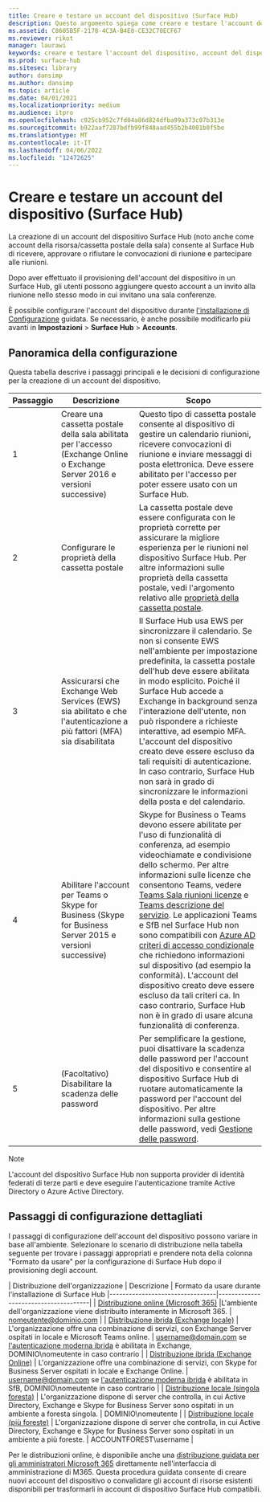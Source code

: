 ```yaml
---
title: Creare e testare un account del dispositivo (Surface Hub)
description: Questo argomento spiega come creare e testare l'account del dispositivo che Microsoft Surface Hub usa per comunicare con Microsoft Exchange e Skype.
ms.assetid: C8605B5F-2178-4C3A-B4E0-CE32C70ECF67
ms.reviewer: rikot
manager: laurawi
keywords: creare e testare l'account del dispositivo, account del dispositivo, Surface Hub e Microsoft Exchange, Surface Hub e Skype
ms.prod: surface-hub
ms.sitesec: library
author: dansimp
ms.author: dansimp
ms.topic: article
ms.date: 04/01/2021
ms.localizationpriority: medium
ms.audience: itpro
ms.openlocfilehash: c925cb952c7fd04a86d824dfba99a373c07b313e
ms.sourcegitcommit: b922aaf7287bdfb99f848aad455b2b4001b8f5be
ms.translationtype: MT
ms.contentlocale: it-IT
ms.lasthandoff: 04/06/2022
ms.locfileid: "12472625"
---
```

# <a name="create-and-test-a-device-account-surface-hub"></a>Creare e testare un account del dispositivo (Surface Hub)

La creazione di un account del dispositivo Surface Hub (noto anche come account della risorsa/cassetta postale della sala) consente al Surface Hub di ricevere, approvare o rifiutare le convocazioni di riunione e partecipare alle riunioni.

Dopo aver effettuato il provisioning dell'account del dispositivo in un Surface Hub, gli utenti possono aggiungere questo account a un invito alla riunione nello stesso modo in cui invitano una sala conferenze. 

È possibile configurare l'account del dispositivo durante [l'installazione di Configurazione](first-run-program-surface-hub.md) guidata. Se necessario, è anche possibile modificarlo più avanti in **Impostazioni** >  **Surface Hub** >  **Accounts**.

## <a name="configuration-overview"></a>Panoramica della configurazione

Questa tabella descrive i passaggi principali e le decisioni di configurazione per la creazione di un account del dispositivo.
 
| Passaggio | Descrizione                     |  Scopo                             |
|------|---------------------------------|--------------------------------------|
| 1    | Creare una cassetta postale della sala abilitata per l'accesso (Exchange Online o Exchange Server 2016 e versioni successive) | Questo tipo di cassetta postale consente al dispositivo di gestire un calendario riunioni, ricevere convocazioni di riunione e inviare messaggi di posta elettronica. Deve essere abilitato per l'accesso per poter essere usato con un Surface Hub. |
| 2    | Configurare le proprietà della cassetta postale | La cassetta postale deve essere configurata con le proprietà corrette per assicurare la migliore esperienza per le riunioni nel dispositivo Surface Hub. Per altre informazioni sulle proprietà della cassetta postale, vedi l'argomento relativo alle [proprietà della cassetta postale](exchange-properties-for-surface-hub-device-accounts.md). |
| 3    | Assicurarsi che Exchange Web Services (EWS) sia abilitato e che l'autenticazione a più fattori (MFA) sia disabilitata | Il Surface Hub usa EWS per sincronizzare il calendario. Se non si consente EWS nell'ambiente per impostazione predefinita, la cassetta postale dell'hub deve essere abilitata in modo esplicito. Poiché il Surface Hub accede a Exchange in background senza l'interazione dell'utente, non può rispondere a richieste interattive, ad esempio MFA. L'account del dispositivo creato deve essere escluso da tali requisiti di autenticazione. In caso contrario, Surface Hub non sarà in grado di sincronizzare le informazioni della posta e del calendario. |
| 4    | Abilitare l'account per Teams o Skype for Business (Skype for Business Server 2015 e versioni successive) | Skype for Business o Teams devono essere abilitate per l'uso di funzionalità di conferenza, ad esempio videochiamate e condivisione dello schermo. Per altre informazioni sulle licenze che consentono Teams, vedere [Teams Sala riunioni licenze](/MicrosoftTeams/rooms/rooms-licensing) e [Teams descrizione del servizio](/office365/servicedescriptions/teams-service-description). Le applicazioni Teams e SfB nel Surface Hub non sono compatibili con [Azure AD criteri di accesso condizionale](/azure/active-directory/conditional-access/concept-conditional-access-policies) che richiedono informazioni sul dispositivo (ad esempio la conformità). L'account del dispositivo creato deve essere escluso da tali criteri ca. In caso contrario, Surface Hub non è in grado di usare alcuna funzionalità di conferenza. |
| 5    | (Facoltativo) Disabilitare la scadenza delle password | Per semplificare la gestione, puoi disattivare la scadenza delle password per l'account del dispositivo e consentire al dispositivo Surface Hub di ruotare automaticamente la password per l'account del dispositivo. Per altre informazioni sulla gestione delle password, vedi [Gestione delle password](password-management-for-surface-hub-device-accounts.md).  |

> [!NOTE]  
> L'account del dispositivo Surface Hub non supporta provider di identità federati di terze parti e deve eseguire l'autenticazione tramite Active Directory o Azure Active Directory.

## <a name="detailed-configuration-steps"></a>Passaggi di configurazione dettagliati 

I passaggi di configurazione dell'account del dispositivo possono variare in base all'ambiente. Selezionare lo scenario di distribuzione nella tabella seguente per trovare i passaggi appropriati e prendere nota della colonna "Formato da usare" per la configurazione di Surface Hub dopo il provisioning degli account.

| Distribuzione dell'organizzazione             |  Descrizione                  |        Formato da usare durante l'installazione di Surface Hub
|---------------------------------|--------------------------------------|
| [Distribuzione online (Microsoft 365)](/MicrosoftTeams/rooms/with-office-365?tabs=m365-admin-center) |L'ambiente dell'organizzazione viene distribuito interamente in Microsoft 365. | nomeutente@dominio.com |
| [Distribuzione ibrida (Exchange locale)](/MicrosoftTeams/rooms/with-office-365?tabs=exchange-server) | L'organizzazione offre una combinazione di servizi, con Exchange Server ospitati in locale e Microsoft Teams online. | username@domain.com se [l'autenticazione moderna ibrida](/microsoft-365/enterprise/configure-exchange-server-for-hybrid-modern-authentication) è abilitata in Exchange, DOMINIO\nomeutente in caso contrario |
| [Distribuzione ibrida (Exchange Online)](/skypeforbusiness/deploy/deploy-clients/hybrid-deployments) | L'organizzazione offre una combinazione di servizi, con Skype for Business Server ospitati in locale e Exchange Online. | username@domain.com se [l'autenticazione moderna ibrida](/microsoft-365/enterprise/configure-skype-for-business-for-hybrid-modern-authentication) è abilitata in SfB, DOMINIO\nomeutente in caso contrario |
| [Distribuzione locale (singola foresta)](/skypeforbusiness/deploy/deploy-clients/single-forest-on-premises-deployments) | L'organizzazione dispone di server che controlla, in cui Active Directory, Exchange e Skype for Business Server sono ospitati in un ambiente a foresta singola.  | DOMINIO\nomeutente |
| [Distribuzione locale (più foreste)](/skypeforbusiness/deploy/deploy-clients/multiple-forest-on-premises-deployments) | L'organizzazione dispone di server che controlla, in cui Active Directory, Exchange e Skype for Business Server sono ospitati in un ambiente a più foreste. | ACCOUNTFOREST\username |

Per le distribuzioni online, è disponibile anche una [distribuzione guidata per gli amministratori Microsoft 365](https://admin.microsoft.com/Adminportal/Home#/modernonboarding/surfacehubsetupguide) direttamente nell'interfaccia di amministrazione di M365. Questa procedura guidata consente di creare nuovi account del dispositivo o convalidare gli account di risorse esistenti disponibili per trasformarli in account di dispositivo Surface Hub compatibili.
